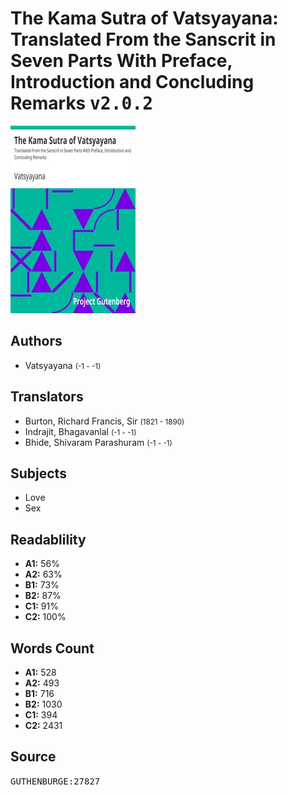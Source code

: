 # The Kama Sutra of Vatsyayana: Translated From the Sanscrit in Seven Parts With Preface, Introduction and Concluding Remarks <kbd>v2.0.2</kbd>

![](./cover.medium.jpg "")

## Authors


 - Vatsyayana <small>(-1 - -1)</small>

## Translators


 - Burton, Richard Francis, Sir <small>(1821 - 1890)</small>
 - Indrajit, Bhagavanlal <small>(-1 - -1)</small>
 - Bhide, Shivaram Parashuram <small>(-1 - -1)</small>

## Subjects


 - Love
 - Sex

## Readablility


 - **A1:** 56%
 - **A2:** 63%
 - **B1:** 73%
 - **B2:** 87%
 - **C1:** 91%
 - **C2:** 100%

## Words Count


 - **A1:** 528
 - **A2:** 493
 - **B1:** 716
 - **B2:** 1030
 - **C1:** 394
 - **C2:** 2431

## Source


<kbd>GUTHENBURGE:27827</kbd>
